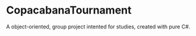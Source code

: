 # CopacabanaTournament
A object-oriented, group project intented for studies, created with pure C#.

